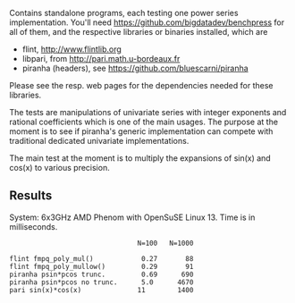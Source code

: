 Contains standalone programs, each testing one power series implementation.
You'll need 
https://github.com/bigdatadev/benchpress
for all of them, and the respective libraries or binaries installed, which are

* flint, http://www.flintlib.org
* libpari, from http://pari.math.u-bordeaux.fr
* piranha (headers), see https://github.com/bluescarni/piranha

Please see the resp. web pages for the dependencies needed for these
libraries.

The tests are manipulations of univariate series with integer exponents
and rational coefficients which is one of the main usages. The purpose
at the moment is to see if piranha's generic implementation can
compete with traditional dedicated univariate implementations.

The main test at the moment is to multiply the expansions of sin(x)
and cos(x) to various precision.

Results
-------
System: 6x3GHz AMD Phenom with OpenSuSE Linux 13. Time is in milliseconds.
```
                                N=100   N=1000      

flint fmpq_poly_mul()            0.27       88
flint fmpq_poly_mullow()         0.29       91
piranha psin*pcos trunc.         0.69      690
piranha psin*pcos no trunc.      5.0      4670
pari sin(x)*cos(x)              11        1400
```
